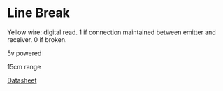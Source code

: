 # Line Break

Yellow wire: digital read. 1 if connection maintained between emitter and receiver. 0 if broken.

5v powered

15cm range

[Datasheet](https://cdn-shop.adafruit.com/product-files/2167/C2916.pdf)
